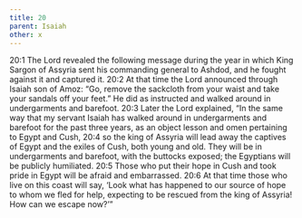 ```yaml
---
title: 20
parent: Isaiah
other: x
---
```


<a name="20:1">20:1</a> The Lord revealed the following message during the year in which King Sargon of Assyria sent his commanding general to Ashdod, and he fought against it and captured it. <a name="20:2">20:2</a> At that time the Lord announced through Isaiah son of Amoz: “Go, remove the sackcloth from your waist and take your sandals off your feet.” He did as instructed and walked around in undergarments and barefoot. <a name="20:3">20:3</a> Later the Lord explained, “In the same way that my servant Isaiah has walked around in undergarments and barefoot for the past three years, as an object lesson and omen pertaining to Egypt and Cush, <a name="20:4">20:4</a> so the king of Assyria will lead away the captives of Egypt and the exiles of Cush, both young and old. They will be in undergarments and barefoot, with the buttocks exposed; the Egyptians will be publicly humiliated. <a name="20:5">20:5</a> Those who put their hope in Cush and took pride in Egypt will be afraid and embarrassed. <a name="20:6">20:6</a> At that time those who live on this coast will say, ‘Look what has happened to our source of hope to whom we fled for help, expecting to be rescued from the king of Assyria! How can we escape now?’”